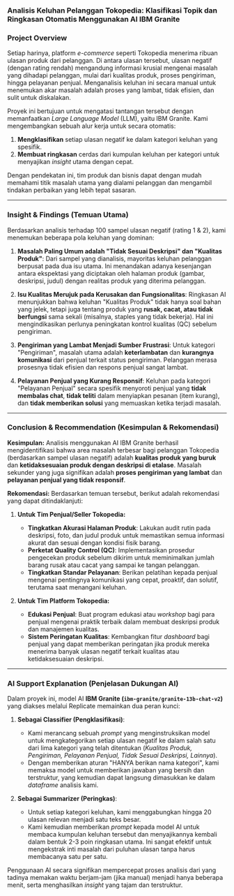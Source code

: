 ### **Analisis Keluhan Pelanggan Tokopedia: Klasifikasi Topik dan Ringkasan Otomatis Menggunakan AI IBM Granite**

### **Project Overview**
Setiap harinya, platform *e-commerce* seperti Tokopedia menerima ribuan ulasan produk dari pelanggan. Di antara ulasan tersebut, ulasan negatif (dengan rating rendah) mengandung informasi krusial mengenai masalah yang dihadapi pelanggan, mulai dari kualitas produk, proses pengiriman, hingga pelayanan penjual. Menganalisis keluhan ini secara manual untuk menemukan akar masalah adalah proses yang lambat, tidak efisien, dan sulit untuk diskalakan.

Proyek ini bertujuan untuk mengatasi tantangan tersebut dengan memanfaatkan *Large Language Model* (LLM), yaitu IBM Granite. Kami mengembangkan sebuah alur kerja untuk secara otomatis:
1.  **Mengklasifikan** setiap ulasan negatif ke dalam kategori keluhan yang spesifik.
2.  **Membuat ringkasan** cerdas dari kumpulan keluhan per kategori untuk menyajikan *insight* utama dengan cepat.

Dengan pendekatan ini, tim produk dan bisnis dapat dengan mudah memahami titik masalah utama yang dialami pelanggan dan mengambil tindakan perbaikan yang lebih tepat sasaran.

---

### **Insight & Findings (Temuan Utama)**
Berdasarkan analisis terhadap 100 sampel ulasan negatif (rating 1 & 2), kami menemukan beberapa pola keluhan yang dominan:


1.  **Masalah Paling Umum adalah "Tidak Sesuai Deskripsi" dan "Kualitas Produk"**: Dari sampel yang dianalisis, mayoritas keluhan pelanggan berpusat pada dua isu utama. Ini menandakan adanya kesenjangan antara ekspektasi yang diciptakan oleh halaman produk (gambar, deskripsi, judul) dengan realitas produk yang diterima pelanggan.

2.  **Isu Kualitas Merujuk pada Kerusakan dan Fungsionalitas**: Ringkasan AI menunjukkan bahwa keluhan "Kualitas Produk" tidak hanya soal bahan yang jelek, tetapi juga tentang produk yang **rusak, cacat, atau tidak berfungsi** sama sekali (misalnya, staples yang tidak bekerja).  Hal ini mengindikasikan perlunya peningkatan kontrol kualitas (QC) sebelum pengiriman.

3.  **Pengiriman yang Lambat Menjadi Sumber Frustrasi**: Untuk kategori "Pengiriman", masalah utama adalah **keterlambatan** dan **kurangnya komunikasi** dari penjual terkait status pengiriman.  Pelanggan merasa prosesnya tidak efisien dan respons penjual sangat lambat.

4.  **Pelayanan Penjual yang Kurang Responsif**: Keluhan pada kategori "Pelayanan Penjual" secara spesifik menyoroti penjual yang **tidak membalas chat**, **tidak teliti** dalam menyiapkan pesanan (item kurang), dan **tidak memberikan solusi** yang memuaskan ketika terjadi masalah. 

---

### **Conclusion & Recommendation (Kesimpulan & Rekomendasi)**
**Kesimpulan:**
Analisis menggunakan AI IBM Granite berhasil mengidentifikasi bahwa area masalah terbesar bagi pelanggan Tokopedia (berdasarkan sampel ulasan negatif) adalah **kualitas produk yang buruk** dan **ketidaksesuaian produk dengan deskripsi di etalase**. Masalah sekunder yang juga signifikan adalah **proses pengiriman yang lambat** dan **pelayanan penjual yang tidak responsif**.

**Rekomendasi:**
Berdasarkan temuan tersebut, berikut adalah rekomendasi yang dapat ditindaklanjuti:
1.  **Untuk Tim Penjual/Seller Tokopedia:**
    * **Tingkatkan Akurasi Halaman Produk**: Lakukan audit rutin pada deskripsi, foto, dan judul produk untuk memastikan semua informasi akurat dan sesuai dengan kondisi fisik barang.
    * **Perketat Quality Control (QC)**: Implementasikan prosedur pengecekan produk sebelum dikirim untuk meminimalkan jumlah barang rusak atau cacat yang sampai ke tangan pelanggan.
    * **Tingkatkan Standar Pelayanan**: Berikan pelatihan kepada penjual mengenai pentingnya komunikasi yang cepat, proaktif, dan solutif, terutama saat menangani keluhan.

2.  **Untuk Tim Platform Tokopedia:**
    * **Edukasi Penjual**: Buat program edukasi atau *workshop* bagi para penjual mengenai praktik terbaik dalam membuat deskripsi produk dan manajemen kualitas.
    * **Sistem Peringatan Kualitas**: Kembangkan fitur *dashboard* bagi penjual yang dapat memberikan peringatan jika produk mereka menerima banyak ulasan negatif terkait kualitas atau ketidaksesuaian deskripsi.

---

### **AI Support Explanation (Penjelasan Dukungan AI)**
Dalam proyek ini, model AI **IBM Granite (`ibm-granite/granite-13b-chat-v2`)** yang diakses melalui Replicate memainkan dua peran kunci:

1.  **Sebagai Classifier (Pengklasifikasi)**:
    * Kami merancang sebuah *prompt* yang menginstruksikan model untuk mengkategorikan setiap ulasan negatif ke dalam salah satu dari lima kategori yang telah ditentukan (*Kualitas Produk, Pengiriman, Pelayanan Penjual, Tidak Sesuai Deskripsi, Lainnya*).
    * Dengan memberikan aturan "HANYA berikan nama kategori", kami memaksa model untuk memberikan jawaban yang bersih dan terstruktur, yang kemudian dapat langsung dimasukkan ke dalam *dataframe* analisis kami.

2.  **Sebagai Summarizer (Peringkas)**:
    * Untuk setiap kategori keluhan, kami menggabungkan hingga 20 ulasan relevan menjadi satu teks besar.
    * Kami kemudian memberikan *prompt* kepada model AI untuk membaca kumpulan keluhan tersebut dan menyajikannya kembali dalam bentuk 2-3 poin ringkasan utama. Ini sangat efektif untuk mengekstrak inti masalah dari puluhan ulasan tanpa harus membacanya satu per satu.

Penggunaan AI secara signifikan mempercepat proses analisis dari yang tadinya memakan waktu berjam-jam (jika manual) menjadi hanya beberapa menit, serta menghasilkan *insight* yang tajam dan terstruktur.

